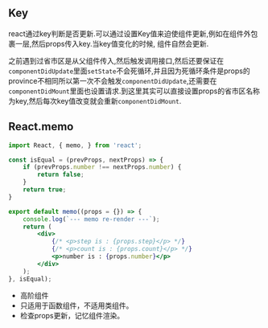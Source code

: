 ## Key

react通过key判断是否更新.可以通过设置Key值来迫使组件更新,例如在组件外包裹一层,然后props传入key.当key值变化的时候, 组件自然会更新.

之前遇到过省市区是从父组件传入,然后触发调用接口,然后还要保证在`componentDidUpdate`里面`setState`不会死循环,并且因为死循环条件是props的province不相同所以第一次不会触发`componentDidUpdate`,还需要在`componentDidMount`里面也设置请求.到这里其实可以直接设置props的省市区名称为key,然后每次key值改变就会重新`componentDidMount`.

## React.memo

````jsx
import React, { memo, } from 'react';

const isEqual = (prevProps, nextProps) => {
    if (prevProps.number !== nextProps.number) {
        return false;
    }
    return true;
}

export default memo((props = {}) => {
    console.log(`--- memo re-render ---`);
    return (
        <div>
            {/* <p>step is : {props.step}</p> */}
            {/* <p>count is : {props.count}</p> */}
            <p>number is : {props.number}</p>
        </div>
    );
}, isEqual);
````

- 高阶组件
- 只适用于函数组件，不适用类组件。
- 检查props更新，记忆组件渲染。


